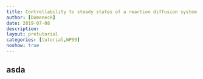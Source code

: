 ```yaml
---
title: Controllability to steady states of a reaction diffusion system and emergence of barriers.
author: [DomenecR]
date: 2019-07-08
description: 
layout: pretutorial
categories: [tutorial,WP99]
noshow: true
---
```

## asda